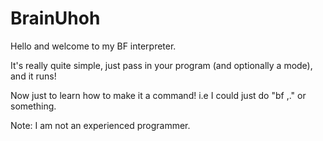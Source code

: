 # BrainUhoh
Hello and welcome to my BF interpreter.

It's really quite simple, just pass in your program (and optionally a mode), and it runs!

Now just to learn how to make it a command! i.e I could just do "bf ,." or something.



Note: I am not an experienced programmer.
